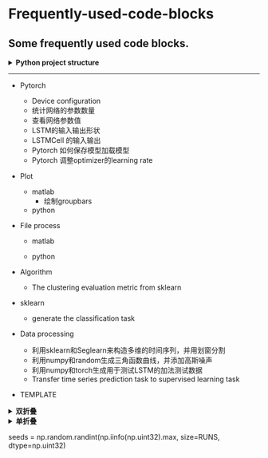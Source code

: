 # Frequently-used-code-blocks
Some frequently used code blocks.
---

<details>
<summary><strong>   Python project structure  </strong></summary>

  Reference: [DeepADoTS](https://github.com/KDD-OpenSource/DeepADoTS]), Self's AnomalyDetection
  
<pre>
- Dataset(Fold)                - 保存和处理真实数据集
  - dataset1(Fold)                - 用来保存数据
  - dataset2(Fold)                - 用来保存数据
  - dataset.py(class)             - 数据集Class
  
- Simulation(Fold)             - 生成保存模拟数据集
  - dataset1(Fold)                - 用来保存数据
  - dataset1(Fold)                - 用来保存数据
  - simulation.py(Class)          - 仿真数据类
  
- Models(Fold)                 - 模型文件夹
  - algorithm_utils.py(Base)      - base function for other model 模型的通用函数定义
  - model1.py(Class)              - 定义model1的类
  - model2.py(Class)              - 定义model2的类
  
- Evaluation(Fold)             - 评价网络优劣
  - config.py(Helper)             - copy from DeepADoTS Des: create the logging file
  - evaluator(Class)              - input is list of dataset, list of models
  - evaluate_self(Exp)            - experiment to evaluate proposed method 
  - evaluate_deep(Exp)            - experiment to evaluate other deep method
  - evaluate_sk(Exp)              - experiment to evaluate traditional method
  - Results(Fold)                 - fold to save evaluation results
    - logs(Fold)                      - fold to save logging file
    - csv(Fold)                       - fold to save the csv results
    
- Analysis(Fold)               - 分析实验方法
  - evaluate_component1.py(exp)   - 衡量一个部分的效果
  - plotExample1.py(Exp)          - 可视化一个数据集的结果(从models,Evaluation中继承方法)
  - Results(Fold)                 - fold to save evaluation results
    - logs(Fold)                      - fold to save logging file
    - csv(Fold)                       - fold to save the csv results
</pre>
</details>

-----------------------------------------------------------------------------------------------------------------------------------

- Pytorch
  - Device configuration
  - 统计网络的参数数量
  - 查看网络参数值
  - LSTM的输入输出形状
  - LSTMCell 的输入输出
  - Pytorch 如何保存模型加载模型
  - Pytorch 调整optimizer的learning rate
- Plot
  - matlab
    - 绘制groupbars
  - python
  
- File process
  - matlab
  
  - python
  
- Algorithm
  - The clustering evaluation metric from sklearn

- sklearn
  - generate the classification task

- Data processing
  - 利用sklearn和Seglearn来构造多维的时间序列，并用划窗分割
  - 利用numpy和random生成三角函数曲线，并添加高斯噪声
  - 利用numpy和torch生成用于测试LSTM的加法测试数据
  - Transfer time series prediction task to supervised learning task
  
- TEMPLATE
<details><summary><strong>   双折叠  </strong></summary><blockquote>
  
        <details><summary><strong>   Title  </strong></summary><blockquote>
        <details><summary><strong>   Code  </strong></summary><blockquote>

        ```matlab
        code
        ```

        </blockquote></details>

        <details open><summary><strong>   Figure  </strong></summary>  
        <div align=left><img src ="https://github.com/zhaojiachen1994/Frequently-used-code-blocks/blob/master/Figures/groupedbar.png" width="300" height="150"/></div>
        </details>

        </blockquote></details>

        -----------------------------------------------------------------------------------------------------------------------------------

</blockquote></details>

<details><summary><strong>   单折叠  </strong></summary><blockquote>
  
    <details>
    <summary><strong>   Python ROC curves  </strong></summary>

     ```python
     
     ```

    </details>

    <div align=left><img src ="https://github.com/zhaojiachen1994/Frequently-used-code-blocks/blob/master/Figures/rocplot.png" width="200" height="120"/></div>

    -----------------------------------------------------------------------------------------------------------------------------------

</blockquote></details>

seeds = np.random.randint(np.iinfo(np.uint32).max, size=RUNS, dtype=np.uint32)
